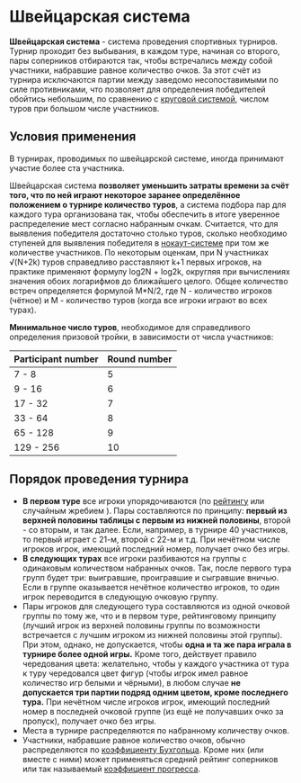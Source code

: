 Швейцарская система
===================

**Швейцарская система** - система проведения спортивных турниров. Турнир проходит без выбывания, в каждом туре, начиная со второго, пары соперников отбираются так, чтобы встречались между собой участники, набравшие равное количество очков. За этот счёт из турнира исключаются партии между заведомо несопоставимыми по силе противниками, что позволяет для определения победителей обойтись небольшим, по сравнению с [круговой системой](./round_system), числом туров при большом числе участников.

Условия применения
------------------

В турнирах, проводимых по швейцарской системе, иногда принимают участие более ста участника.

Швейцарская система **позволяет уменьшить затраты времени за счёт того, что по ней играют некоторое заранее определённое положением о турнире количество туров**, а система подбора пар для каждого тура организована так, чтобы обеспечить в итоге уверенное распределение мест согласно набранным очкам. Считается, что для выявления победителя достаточно столько туров, сколько необходимо ступеней для выявления победителя в [нокаут-системе](./olympic_system) при том же количестве участников. По некоторым оценкам, при N участниках √(N+2k) туров справедливо расставляют k+1 первых игроков, на практике применяют формулу log2N + log2k, округляя при вычислениях значения обоих логарифмов до ближайшего целого. Общее количество встреч определяется формулой M\*N/2, где N - количество игроков (чётное) и M - количество туров (когда все игроки играют во всех турах).

**Минимальное число туров**, необходимое для справедливого определения призовой тройки, в зависимости от числа участников:

| Participant number | Round number |
| ------------------ | ------------ |
| 7 - 8              | 5            |
| 9 - 16             | 6            |
| 17 - 32            | 7            |
| 33 - 64            | 8            |
| 65 - 128           | 9            |
| 129 - 256          | 10           |

Порядок проведения турнира
--------------------------

*   **В первом туре** все игроки упорядочиваются (по [рейтингу](./rating_elo) или случайным жребием ). Пары составляются по принципу: **первый из верхней половины таблицы с первым из нижней половины**, второй - со вторым, и так далее. Если, например, в турнире 40 участников, то первый играет с 21-м, второй с 22-м и т.д. При нечётном числе игроков игрок, имеющий последний номер, получает очко без игры.
*   **В следующих турах** все игроки разбиваются на группы с одинаковым количеством набранных очков. Так, после первого тура групп будет три: выигравшие, проигравшие и сыгравшие вничью. Если в группе оказывается нечётное количество игроков, то один игрок переводится в следующую очковую группу.
*   Пары игроков для следующего тура составляются из одной очковой группы по тому же, что и в первом туре, рейтинговому принципу (лучший игрок из верхней половины группы по возможности встречается с лучшим игроком из нижней половины этой группы). При этом, однако, не допускается, чтобы **одна и та же пара играла в турнире более одной игры.** Кроме того, действует правило чередования цвета: желательно, чтобы у каждого участника от тура к туру чередовался цвет фигур (чтобы игрок имел равное количество игр белыми и чёрными), в любом случае **не допускается три партии подряд одним цветом, кроме последнего тура.** При нечётном числе игроков игрок, имеющий последний номер в последней очковой группе (из ещё не получавших очко за пропуск), получает очко без игры.
*   Места в турнире распределяются по набранному количеству очков.
*   Участники, набравшие равное количество очков, обычно распределяются по [коэффициенту Бухгольца](.buchholz). Кроме них (или вместе с ними) может применяться средний рейтинг соперников или так называемый [коэффициент прогресса](./progress).